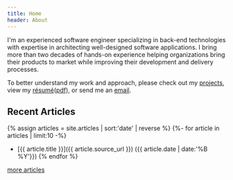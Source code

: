 ```yaml
---
title: Home
header: About
---
```


I'm an experienced software engineer specializing in back-end technologies with
expertise in architecting well-designed software applications. I bring more
than two decades of hands-on experience helping organizations bring their
products to market while improving their development and delivery processes.

To better understand my work and approach, please check out my
[projects](/software), view my [résumé](/resume)([pdf](/files/resume-patrick-reagan.pdf)), or send me an [email](mailto:patrick@the-reagans.com?subject=I'm%20your%20biggest%20fan).

## Recent Articles

{% assign articles = site.articles | sort:'date' | reverse %}
{%- for article in articles | limit:10 -%}
* [{{ article.title }}]({{ article.source_url }}) ({{ article.date | date:'%B %Y'}})
{% endfor %}


[more articles](/articles)
